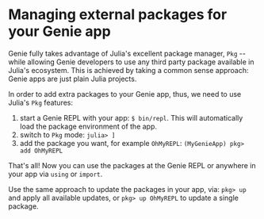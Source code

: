 # Managing external packages for your Genie app

Genie fully takes advantage of Julia's excellent package manager, `Pkg` -- while allowing Genie developers to use any
third party package available in Julia's ecosystem. This is achieved by taking a common sense approach: Genie apps are
just plain Julia projects.

In order to add extra packages to your Genie app, thus, we need to use Julia's `Pkg` features:

1. start a Genie REPL with your app: `$ bin/repl`. This will automatically load the package environment of the app.
2. switch to `Pkg` mode: `julia> ]`
3. add the package you want, for example `OhMyREPL`: `(MyGenieApp) pkg> add OhMyREPL`

That's all! Now you can use the packages at the Genie REPL or anywhere in your app via `using` or `import`.

Use the same approach to update the packages in your app, via: `pkg> up` and apply all available updates,
or `pkg> up OhMyREPL` to update a single package.
